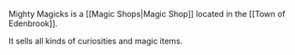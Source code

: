 Mighty Magicks is a [[Magic Shops|Magic Shop]] located in the [[Town of Edenbrook]].

It sells all kinds of curiosities and magic items.

